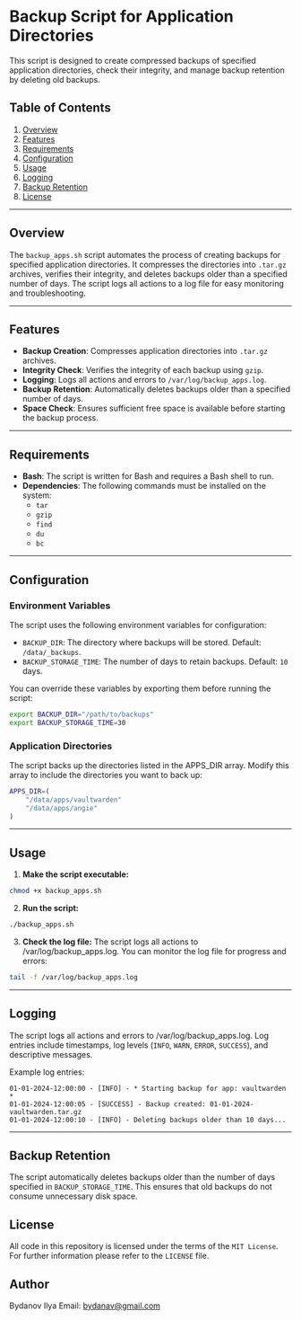 # Backup Script for Application Directories

This script is designed to create compressed backups of specified application directories, check their integrity, and manage backup retention by deleting old backups.

## Table of Contents
1. [Overview](#overview)
2. [Features](#features)
3. [Requirements](#requirements)
4. [Configuration](#configuration)
5. [Usage](#usage)
6. [Logging](#logging)
7. [Backup Retention](#backup-retention)
8. [License](#license)

---

## Overview

The `backup_apps.sh` script automates the process of creating backups for specified application directories. It compresses the directories into `.tar.gz` archives, verifies their integrity, and deletes backups older than a specified number of days. The script logs all actions to a log file for easy monitoring and troubleshooting.

---

## Features

- **Backup Creation**: Compresses application directories into `.tar.gz` archives.
- **Integrity Check**: Verifies the integrity of each backup using `gzip`.
- **Logging**: Logs all actions and errors to `/var/log/backup_apps.log`.
- **Backup Retention**: Automatically deletes backups older than a specified number of days.
- **Space Check**: Ensures sufficient free space is available before starting the backup process.

---

## Requirements

- **Bash**: The script is written for Bash and requires a Bash shell to run.
- **Dependencies**: The following commands must be installed on the system:
  - `tar`
  - `gzip`
  - `find`
  - `du`
  - `bc`

---

## Configuration

### Environment Variables

The script uses the following environment variables for configuration:

- `BACKUP_DIR`: The directory where backups will be stored. Default: `/data/_backups`.
- `BACKUP_STORAGE_TIME`: The number of days to retain backups. Default: `10` days.

You can override these variables by exporting them before running the script:

```bash
export BACKUP_DIR="/path/to/backups"
export BACKUP_STORAGE_TIME=30
```

### Application Directories
The script backs up the directories listed in the APPS_DIR array. Modify this array to include the directories you want to back up:
```bash
APPS_DIR=(
    "/data/apps/vaultwarden"
    "/data/apps/angie"
)
```

---

## Usage

1. **Make the script executable:**
```bash
chmod +x backup_apps.sh
```
2. **Run the script:**
```bash
./backup_apps.sh
```
3. **Check the log file:**
The script logs all actions to /var/log/backup_apps.log. You can monitor the log file for progress and errors:
```bash
tail -f /var/log/backup_apps.log
```
---
## Logging
The script logs all actions and errors to /var/log/backup_apps.log. Log entries include timestamps, log levels (`INFO`, `WARN`, `ERROR`, `SUCCESS`), and descriptive messages.

Example log entries:
```log
01-01-2024-12:00:00 - [INFO] - * Starting backup for app: vaultwarden *
01-01-2024-12:00:05 - [SUCCESS] - Backup created: 01-01-2024-vaultwarden.tar.gz
01-01-2024-12:00:10 - [INFO] - Deleting backups older than 10 days...
```

---
## Backup Retention
The script automatically deletes backups older than the number of days specified in `BACKUP_STORAGE_TIME`. This ensures that old backups do not consume unnecessary disk space.

## License

All code in this repository is licensed under the terms of the `MIT License`. For further information please refer to the `LICENSE` file.


## Author

Bydanov Ilya
Email: bydanav@gmail.com
